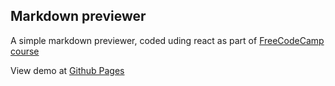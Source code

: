 ## Markdown previewer

A simple markdown previewer, coded uding react as part of <a href="https://www.freecodecamp.org/learn/front-end-libraries/front-end-libraries-projects/build-a-markdown-previewer">FreeCodeCamp course</a>

View demo at <a href="https://matyd356.github.io/markdown/">Github Pages</a>

